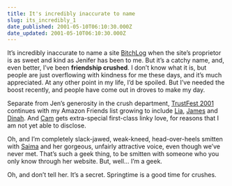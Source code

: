 ```yaml
---
title: It's incredibly inaccurate to name
slug: its_incredibly_1
date_published: 2001-05-10T06:10:30.000Z
date_updated: 2001-05-10T06:10:30.000Z
---
```


It’s incredibly inaccurate to name a site [BitchLog](http://www.jenifer.net/) when the site’s proprietor is as sweet and kind as Jenifer has been to me. But it’s a catchy name, and, even better, I’ve been **friendship crushed**. I don’t know what it is, but people are just overflowing with kindness for me these days, and it’s much appreciated. At any other point in my life, I’d be spoiled. But I’ve needed the boost recently, and people have come out in droves to make my day.

Separate from Jen’s generosity in the crush department, [TrustFest 2001](http://www.dashes.com/anil/index.php?blogarch/2001_05_01_archive.php#3538696) continues with my Amazon Friends list growing to include [Lia](http://www.cheesedip.com), [James](http://www.consolationchamps.com) and [Dinah](http://www.metagrrrl.com). And [Cam](http://www.camworld.com) gets extra-special first-class linky love, for reasons that I am not yet able to disclose.

Oh, and I’m completely slack-jawed, weak-kneed, head-over-heels smitten with [Saima](http://www.saimasays.com) and her gorgeous, unfairly attractive voice, even though we’ve never met. That’s such a geek thing, to be smitten with someone who you only know through her website. But, well… I’m a geek.

Oh, and don’t tell her. It’s a secret. Springtime is a good time for crushes.
